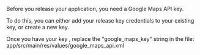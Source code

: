 Before you release your application, you need a Google Maps API key.

To do this, you can either add your release key credentials to your existing
key, or create a new key.

Once you have your key , replace the "google_maps_key"
string in the file:
app/src/main/res/values/google_maps_api.xml
